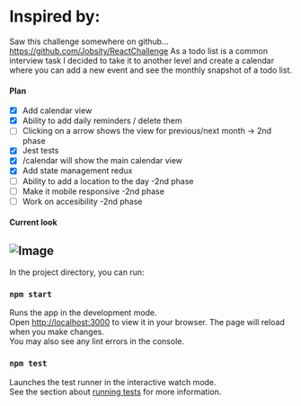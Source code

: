 # Inspired by:
Saw this challenge somewhere on github... https://github.com/Jobsity/ReactChallenge
As a todo list is a common interview task I decided to take it to another level and create a calendar where you can add a new event and see the monthly snapshot of a todo list.


#### Plan

- [x] Add calendar view
- [x] Ability to add daily reminders / delete them
- [ ] Clicking on a arrow shows the view for previous/next month -> 2nd phase
- [x] Jest tests
- [x] /calendar will show the main calendar view
- [x] Add state management redux
- [ ] Ability to add a location to the day -2nd phase
- [ ] Make it mobile responsive -2nd phase
- [ ] Work on accesibility -2nd phase

#### Current look

## ![Image](https://user-images.githubusercontent.com/34060186/177212437-f2e04d36-0ce0-433b-8ba1-3ca9f0ac203f.png)

In the project directory, you can run:
### `npm start`
Runs the app in the development mode.\
Open [http://localhost:3000](http://localhost:3000) to view it in your browser.
The page will reload when you make changes.\
You may also see any lint errors in the console.
### `npm test`
Launches the test runner in the interactive watch mode.\
See the section about [running tests](https://facebook.github.io/create-react-app/docs/running-tests) for more information.
